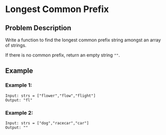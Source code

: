 # Longest Common Prefix

## Problem Description

Write a function to find the longest common prefix string amongst an array of strings.

If there is no common prefix, return an empty string `""`.

## Example

### Example 1:

```
Input: strs = ["flower","flow","flight"]
Output: "fl"
```

### Example 2:

```
Input: strs = ["dog","racecar","car"]
Output: ""
```
